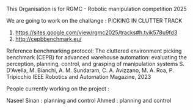 This Organisation is for RGMC - Robotic manipulation competition 2025

We are going to work on the challange : PICKING IN CLUTTER TRACK

1. https://sites.google.com/view/rgmc2025/tracks#h.tyik578u9fd3
2. http://cepbbenchmark.eu/

Reference benchmarking protocol:
The cluttered environment picking benchmark (CEPB) for advanced warehouse automation:
evaluating the perception, planning, control, and grasping of manipulation systems
S. D'Avella, M. Bianchi, A. M. Sundaram, C. A. Avizzano, M. A. Roa, P. Tripicchio
IEEE Robotics and Automation Magazine, 2023

People currently working on the project : 

Naseel Sinan : planning and control 
Ahmed : planning and control
